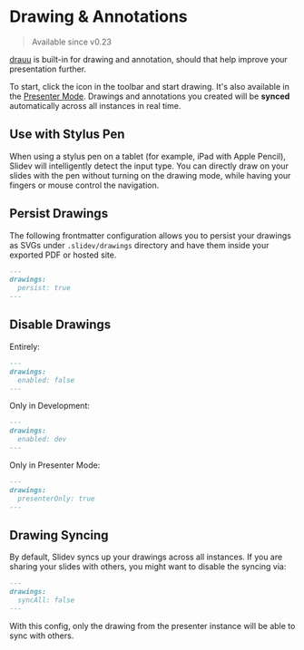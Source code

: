 # Drawing & Annotations

> Available since v0.23

[drauu](https://github.com/antfu/drauu) is built-in for drawing and annotation, should that help improve your presentation further.

To start, click the <carbon-pen class="inline-icon-btn"/> icon in the toolbar and start drawing. It's also available in the [Presenter Mode](/guide/presenter-mode). Drawings and annotations you created will be **synced** automatically across all instances in real time.

<TheTweet id="1424027510342250499" />

## Use with Stylus Pen

When using a stylus pen on a tablet (for example, iPad with Apple Pencil), Slidev will intelligently detect the input type. You can directly draw on your slides with the pen without turning on the drawing mode, while having your fingers or mouse control the navigation.

## Persist Drawings

The following frontmatter configuration allows you to persist your drawings as SVGs under `.slidev/drawings` directory and have them inside your exported PDF or hosted site.

```md
---
drawings:
  persist: true
---
```

## Disable Drawings

Entirely:

```md
---
drawings:
  enabled: false
---
```

Only in Development:

```md
---
drawings:
  enabled: dev
---
```

Only in Presenter Mode:

```md
---
drawings:
  presenterOnly: true
---
```

## Drawing Syncing

By default, Slidev syncs up your drawings across all instances. If you are sharing your slides with others, you might want to disable the syncing via:

```md
---
drawings:
  syncAll: false
---
```

With this config, only the drawing from the presenter instance will be able to sync with others.